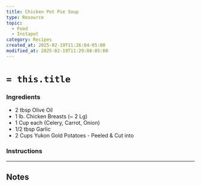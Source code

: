 ```yaml
---
title: Chicken Pot Pie Soup
type: Resource
topic:
  - Food
  - Instapot
category: Recipes
created_at: 2025-02-19T11:26:04-05:00
modified_at: 2025-02-19T11:29:08-05:00
---
```

# `= this.title`

### Ingredients
- 2 tbsp Olive Oil
- 1 lb. Chicken Breasts (~ 2 Lg)
- 1 Cup each (Celery, Carrot, Onion)
- 1/2 tbsp Garlic
- 2 Cups Yukon Gold Potatoes - Peeled & Cut into  

### Instructions

-----
## Notes
